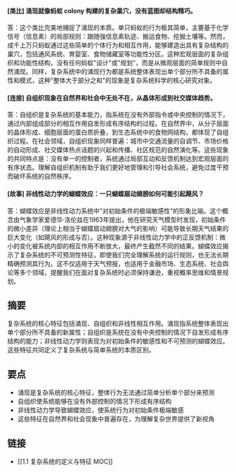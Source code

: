 #### [类比] 涌现就像蚂蚁 colony 构建的复杂巢穴，没有蓝图却结构精巧。

答：这个类比完美地捕捉了涌现的本质。单只蚂蚁的行为极其简单，主要基于化学信号（信息素）的局部规则：跟随强信息素轨迹、搬运食物、挖掘土壤等。然而，成千上万只蚂蚁通过这些简单的个体行为和相互作用，能够建造出具有复杂结构的巢穴，包括通风系统、育婴室、食物储藏室等功能性分区。这种宏观层面的复杂组织和功能性结构，没有任何蚂蚁"设计"或"规划"，而是从微观层面的简单规则中自然涌现。同样，复杂系统中的涌现行为都是系统整体表现出单个部分所不具备的属性和模式，这种"整体大于部分之和"的现象是复杂系统科学的核心研究对象。

#### [连接] 自组织现象在自然界和社会中无处不在，从晶体形成到社交媒体趋势。

答：自组织是复杂系统的基本能力，指系统在没有外部指令或中央控制的情况下，通过内部组成部分的相互作用自发形成有序结构的过程。在自然界中，从分子层面的晶体形成、细胞层面的蛋白质折叠，到生态系统中的食物网结构，都体现了自组织过程。在社会领域，自组织现象同样普遍：城市中交通流量的自调节、市场价格的自动形成、社交媒体热点话题的兴起和传播、社区规范的自然演化等。这些现象的共同特点是：没有单一的控制者，系统通过局部互动和反馈机制达到宏观层面的有序状态。理解自组织机制有助于我们更好地管理和引导社会系统，避免过度干预而破坏系统的自然秩序。

#### [故事] 非线性动力学的蝴蝶效应：一只蝴蝶扇动翅膀如何可能引起飓风？

答：蝴蝶效应是非线性动力系统中"对初始条件的极端敏感性"的形象比喻。这个概念由气象学家爱德华·洛伦兹在1963年提出，他在研究天气模型时发现，初始条件的微小差异（理论上相当于蝴蝶扇动翅膀对大气的影响）可能导致长期天气结果的巨大变化（如飓风的形成与否）。这种现象源于非线性动力学中的正反馈机制：微小的变化被系统内部的相互作用不断放大，最终产生截然不同的结果。蝴蝶效应揭示了复杂系统的不可预测性特征，即使我们完全理解系统的运行规则，也无法长期精确预测其行为。这不仅适用于天气预报，也适用于金融市场、生态系统、社会舆论等多个领域，提醒我们在面对复杂系统时必须保持谦逊，重视概率思维和情景规划。


## 摘要

复杂系统的核心特征包括涌现、自组织和非线性相互作用。涌现指系统整体表现出单个部分所不具备的新属性；自组织是系统在没有中央控制的情况下自发形成有序结构的能力；非线性动力学则表现为对初始条件的敏感性和不可预测的蝴蝶效应。这些特征共同定义了复杂系统与简单系统的本质区别。

## 要点

- 涌现是复杂系统的核心特征，整体行为无法通过简单分析单个部分来预测
- 自组织使系统能够在没有外部控制的情况下形成有序结构
- 非线性动力学导致蝴蝶效应，使系统行为对初始条件极端敏感
- 这些特征在自然界和社会现象中普遍存在，为理解复杂世界提供了新视角

## 链接

- [[1.1 复杂系统的定义与特征 MOC]]
